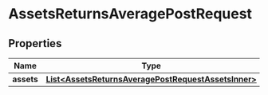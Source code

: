 

# AssetsReturnsAveragePostRequest


## Properties

| Name | Type | Description | Notes |
|------------ | ------------- | ------------- | -------------|
|**assets** | [**List&lt;AssetsReturnsAveragePostRequestAssetsInner&gt;**](AssetsReturnsAveragePostRequestAssetsInner.md) |  |  |



